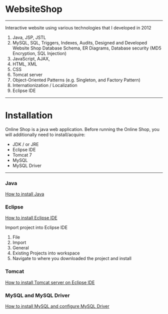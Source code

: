 
# WebsiteShop #

----------

Interactive website using various technologies that I developed in 2012

1. Java, JSP, JSTL
2. MySQL, SQL, Triggers, Indexes, Audits, Designed and Developed Website Shop Database Schema, ER Diagrams, Database security (MD5 Encryption, SQL Injection)
3. JavaScript, AJAX, 
4. HTML, XML  
5. CSS
6. Tomcat server
7. Object-Oriented Patterns (e.g. Singleton, and Factory Pattern)
8. Internationization / Localization
9. Eclipse IDE

----------

# Installation #

Online Shop is a java web application. Before running the Online Shop, you will additionally need to install/acquire:

- JDK / or JRE
- Eclipse IDE
- Tomcat 7
- MySQL 
- MySQL Driver

----------

### Java

[How to install Java](http://java.com/en/download/)

### Eclipse

[How to install Eclipse IDE](http://eclipse.org/downloads/ )

Import project into Eclipse IDE

1. File 
2. Import
3. General
4. Existing Projects into workspace
5. Navigate to where you downloaded the project and install

### Tomcat

[How to install Tomcat server on Eclipse IDE](https://www.youtube.com/watch?v=jOdCfW7-ybI)

### MySQL and MySQL Driver

[How to install MySQL and configure MySQL Driver](https://www.youtube.com/watch?v=2i4t-SL1VsU)

